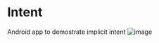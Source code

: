 # Intent
 Android app to demostrate implicit intent
![image](https://github.com/abishekkanna47/Intent/assets/93335850/bb8163fd-07ba-44ed-884a-567dddca422b)
